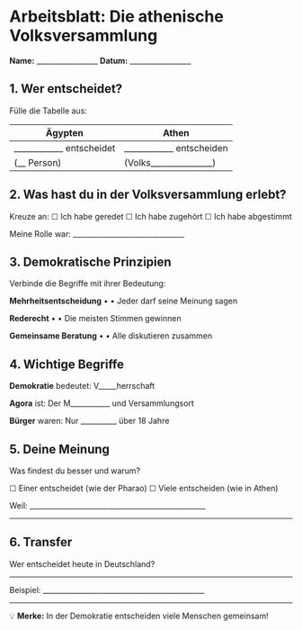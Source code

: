 # Arbeitsblatt: Die athenische Volksversammlung

**Name:** _________________ **Datum:** _________________

## 1. Wer entscheidet?

Fülle die Tabelle aus:

| **Ägypten** | **Athen** |
|-------------|-----------|
| ____________ entscheidet | ____________ entscheiden |
| (__ Person) | (Volks_______________) |

## 2. Was hast du in der Volksversammlung erlebt?

Kreuze an: ☐ Ich habe geredet ☐ Ich habe zugehört ☐ Ich habe abgestimmt

Meine Rolle war: _______________________________

## 3. Demokratische Prinzipien

Verbinde die Begriffe mit ihrer Bedeutung:

**Mehrheitsentscheidung** • • Jeder darf seine Meinung sagen

**Rederecht** • • Die meisten Stimmen gewinnen

**Gemeinsame Beratung** • • Alle diskutieren zusammen

## 4. Wichtige Begriffe

**Demokratie** bedeutet: V_____herrschaft

**Agora** ist: Der M___________ und Versammlungsort

**Bürger** waren: Nur __________ über 18 Jahre

## 5. Deine Meinung

Was findest du besser und warum?

☐ Einer entscheidet (wie der Pharao)
☐ Viele entscheiden (wie in Athen)

Weil: _________________________________________________

_____________________________________________________

## 6. Transfer

Wer entscheidet heute in Deutschland?

_____________________________________________________

Beispiel: _____________________________________________

---

💡 **Merke:** In der Demokratie entscheiden viele Menschen gemeinsam!